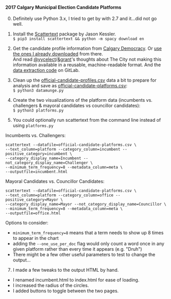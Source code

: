 #### 2017 Calgary Municipal Election Candidate Platforms

0. Definitely use Python 3.x, I tried to get by with 2.7 and it...did not go well.

1. Install the [Scattertext](https://github.com/JasonKessler/scattertext) package by Jason Kessler.  
`$ pip3 install scattertext && python -m spacy download en`

2. Get the candidate profile information from [Calgary Democracy](http://calgarydemocracy.ca/levels/calgary/elections/2017/official-profiles). Or [use the ones I already downloaded](https://github.com/camstark/yyccc-platforms/blob/gh-pages/official-candidate-profiles.csv) from there.  
And read [@yycelect](https://twitter.com/yycelect)/[&grant](https://twitter.com/grant)'s thoughts about The City not making this information available in a reusable, machine-readable format. And the [data extraction code](https://gitlab.com/democracy-tools/dataextractor) on GitLab.

3. Clean up the [official-candidate-profiles.csv](https://github.com/camstark/yyccc-platforms/blob/gh-pages/official-candidate-profiles.csv) data a bit to prepare for analysis and save as [official-candidate-platforms.csv](https://github.com/camstark/yyccc-platforms/blob/gh-pages/official-candidate-platforms.csv):  
`$ python3 datamunge.py`

4. Create the two visualizations of the platform data (incumbents vs. challengers & mayoral candidates vs councillor candidates):  
`$ python3 platforms.py`

5. You could optionally run scattertext from the command line instead of using `platforms.py`

  Incumbents vs. Challengers:
~~~
scattertext --datafile=official-candidate-platforms.csv \
--text_column=platform --category_column=incumbent --positive_category=incumbent \
--category_display_name=Incumbent --not_category_display_name=Challenger \
--minimum_term_frequency=8 --metadata_column=meta \
--outputfile=incumbent.html
~~~

  Mayoral Candidates vs. Councillor Candidates:
~~~
scattertext --datafile=official-candidate-platforms.csv \
--text_column=platform --category_column=office --positive_category=Mayor \
--category_display_name=Mayor --not_category_display_name=Councillor \
--minimum_term_frequency=8 --metadata_column=meta \
--outputfile=office.html
~~~

  Options to consider:  
 * `minimum_term_frequency=8` means that a term needs to show up 8 times to appear in the chart  
 * adding the `--one_use_per_doc` flag would only count a word once in any given platform rather than every time it appears (e.g. "Druh")  
 * There might be a few other useful parameters to test to change the output...  

7. I made a few tweaks to the output HTML by hand.
 * I renamed incumbent.html to index.html for ease of loading.
 * I increased the radius of the circles.
 * I added buttons to toggle between the two pages.  
